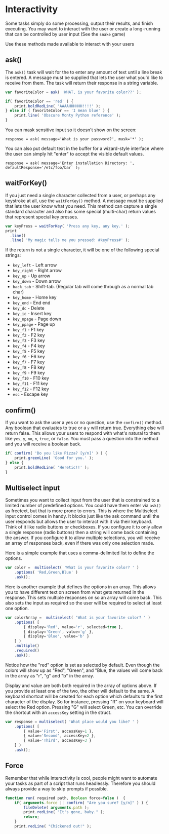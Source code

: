 # Interactivity

Some tasks simply do some processing, output their results, and finish executing. You may want to interact with the user or create a long-running that can be controlled by user input (See the `snake` game)

Use these methods made available to interact with your users

## ask()

The `ask()` task will wait for the to enter any amount of text until a line break is entered. A message must be supplied that lets the user what you'd like to receive from them. The task will return their response in a string variable.

```javascript
var favoriteColor = ask( 'WHAT, is your favorite color??' );

if( favoriteColor == 'red' ) {
    print.boldRedLine( 'AAAAHHHHHH!!!!' );
} else if ( favoriteColor == 'I mean blue' ) {
    print.line( 'Obscure Monty Python reference' );
}
```

You can mask sensitive input so it doesn't show on the screen:

```
response = ask( message='What is your password?', mask='*' );
```

You can also put default text in the buffer for a wizard-style interface where the user can simply hit "enter" to accept the visible default values.

```
response = ask( message='Enter installation Directory: ', defaultResponse='/etc/foo/bar` );
```

## waitForKey()

If you just need a single character collected from a user, or perhaps any keystroke at all, use the `waitForKey()` method. A message must be supplied that lets the user know what you need. This method  can capture a single standard character and also has some special (multi-char) return values that represent special key presses. &#x20;

```javascript
var keyPress = waitForKey( 'Press any key, any key.' );
print
  .line()
  .line( 'My magic tells me you pressed: #keyPress#' );
```

If the return is not a single character, it will be one of the following special strings:

* `key_left` - Left arrow
* `key_right` -  &#x20;Right arrow
* `key_up` - Up arrow
* `key_down`  &#x20;\- Down arrow
* `back_tab` - Shift-tab.  (Regular tab will come through as a normal tab char)
* `key_home`  &#x20;\- Home key
* `key_end` - End end
* `key_dc` - Delete
* `key_ic` - Insert key
* `key_npage` -  &#x20;Page down
* `key_ppage`  &#x20;\- Page up
* `key_f1` - F1 key
* `key_f2` - F2 key
* `key_f3` - F3 key
* `key_f4` - F4 key
* `key_f5` - F5 key
* `key_f6` - F6 key
* `key_f7` - F7 key
* `key_f8` - F8 key
* `key_f9` - F9 key
* `key_f10` -  &#x20;F10 key
* `key_f11` - F11 key
* `key_f12`  &#x20;\- F12 key
* `esc` - Escape key

## confirm()

If you want to ask the user a yes or no question, use the `confirm()` method. Any boolean that evaluates to true or a `y` will return true. Everything else will return false. This allows your users to respond with what's natural to them like `yes`, `y`, `no`, `n`, `true`, or `false`. You must pass a question into the method and you will receive a boolean back.

```javascript
if( confirm( 'Do you like Pizza? [y/n]' ) ) {
    print.greenLine( 'Good for you.' );
} else {
    print.boldRedLine( 'Heretic!!' );
}
```

## Multiselect input

Sometimes you want to collect input from the user that is constrained to a limited number of predefined options.  You could have them enter via `ask()` as freetext, but  that is more prone to errors.  This is where the Multiselect input control comes in handy.   It blocks just like the ask command until the user responds but allows the user to interact with it via their keyboard.  Think of it like radio buttons or checkboxes.  If you configure it to only allow a single response (radio buttons) then a string will come back containing the answer.  If you configure it to allow multiple selections, you will receive an array of responses back, even if there was only one selection made.&#x20;

Here is a simple example that uses a comma-delimited list to define the options.

```javascript
var color =  multiselect( 'What is your favorite color? ' )
    .options( 'Red,Green,Blue' )
    .ask();
```

Here is another example that defines the options in an array.  This allows you to have different text on screen from what gets returned in the response.  This sets multiple responses on so an array will come back.  This also sets the input as required so the user will be required to select at least one option.

```javascript
var colorArray =  multiselect( 'What is your favorite color? ' )
    .options( [
        { display='Red', value='r', selected=true },
        { display='Green', value='g' },
        { display='Blue', value='b' }
    ] )
    .multiple()
    .required()
    .ask();
```

Notice how the "red" option is set as selected by default.  Even though the colors will show up as "Red", "Green", and "Blue, the values will come back in the array as "r", "g" and "b" in the array. &#x20;

Display and value are both both required in the array of options above.  If you provide at least one of the two, the other will default to the same.  A keyboard shortcut will be created for each option which defaults to the first character of the display.  So for instance, pressing "R" on your keyboard will select the Red option. Pressing "G" will select Green, etc.  You can override the shortcut with an `accessKey` setting in the struct. &#x20;

```javascript
var response = multiselect( 'What place would you like? ' )
	.options( [
		{ value='First', accessKey=1 },
		{ value='Second', accessKey=2 },
		{ value='Third', accessKey=3 }
	] )
	.ask();
```

## &#x20;Force

Remember that while interactivity is cool, people might want to automate your tasks as part of a script that runs headlessly. Therefore you should always provide a way to skip prompts if possible.

```javascript
function run( required path, Boolean force=false )  {
    if( arguments.force || confirm( "Are you sure? [y/n]" ) ) {
        fileDelete( arguments.path );
        print.redLine( "It's gone, baby." );
        return;
    }
    print.redLine( "Chickened out!" );
```
